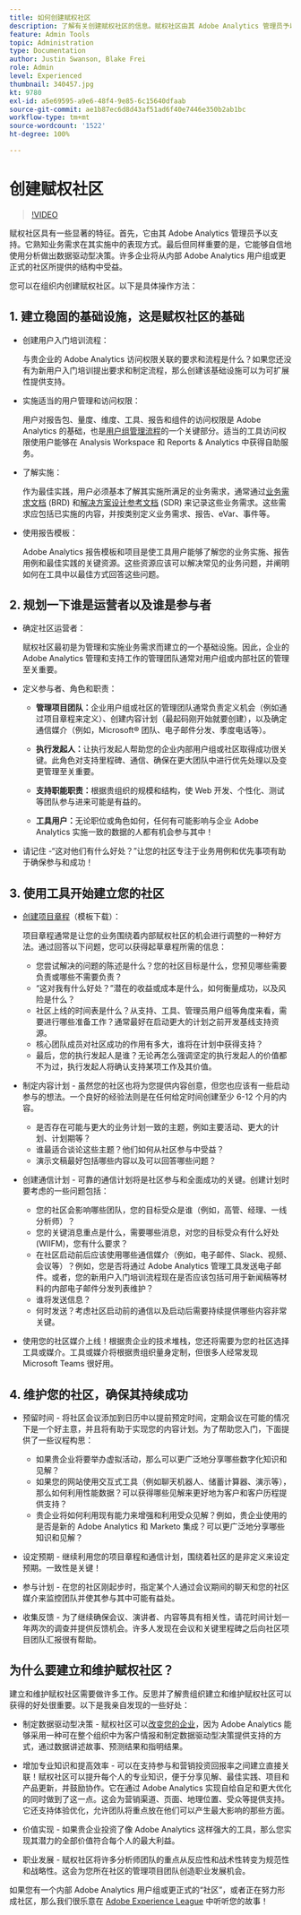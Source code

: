 ```yaml
---
title: 如何创建赋权社区
description: 了解有关创建赋权社区的信息。赋权社区由其 Adobe Analytics 管理员予以支持，熟知业务需求在其实施中的表现方式，并且能够自信地使用分析做出数据驱动型决策。
feature: Admin Tools
topic: Administration
type: Documentation
author: Justin Swanson, Blake Frei
role: Admin
level: Experienced
thumbnail: 340457.jpg
kt: 9780
exl-id: a5e69595-a9e6-48f4-9e85-6c15640dfaab
source-git-commit: ae1b87ec6d8d43af51ad6f40e7446e350b2ab1bc
workflow-type: tm+mt
source-wordcount: '1522'
ht-degree: 100%

---
```


# 创建赋权社区

>[!VIDEO](https://video.tv.adobe.com/v/340457/?quality=12&learn=on)

赋权社区具有一些显著的特征。首先，它由其 Adobe Analytics 管理员予以支持。它熟知业务需求在其实施中的表现方式。最后但同样重要的是，它能够自信地使用分析做出数据驱动型决策。许多企业将从内部 Adobe Analytics 用户组或更正式的社区所提供的结构中受益。

您可以在组织内创建赋权社区。以下是具体操作方法：

## 1. 建立稳固的基础设施，这是赋权社区的基础

* 创建用户入门培训流程：

  与贵企业的 Adobe Analytics 访问权限关联的要求和流程是什么？如果您还没有为新用户入门培训提出要求和制定流程，那么创建该基础设施可以为可扩展性提供支持。

* 实施适当的用户管理和访问权限：

  用户对报告包、量度、维度、工具、报告和组件的访问权限是 Adobe Analytics 的基础，也是[用户组管理流程](https://experienceleague.adobe.com/docs/analytics/admin/admin-console/home.html?lang=zh-Hans)的一个关键部分。适当的工具访问权限使用户能够在 Analysis Workspace 和 Reports &amp; Analytics 中获得自助服务。

* 了解实施：

  作为最佳实践，用户必须基本了解其实施所满足的业务需求，通常通过[业务需求文档](https://experienceleague.adobe.com/docs/analytics-learn/tutorials/implementation/implementation-basics/creating-a-business-requirements-document.html?lang=zh-Hans) (BRD) 和[解决方案设计参考文档](https://experienceleague.adobe.com/docs/analytics-learn/tutorials/implementation/implementation-basics/creating-and-maintaining-an-sdr.html?lang=zh-Hans) (SDR) 来记录这些业务需求。这些需求应包括已实施的内容，并按类别定义业务需求、报告、eVar、事件等。

* 使用报告模板：

  Adobe Analytics 报告模板和项目是使工具用户能够了解您的业务实施、报告用例和最佳实践的关键资源。这些资源应该可以解决常见的业务问题，并阐明如何在工具中以最佳方式回答这些问题。

## 2. 规划一下谁是运营者以及谁是参与者

* 确定社区运营者：

  赋权社区最初是为管理和实施业务需求而建立的一个基础设施。因此，企业的 Adobe Analytics 管理和支持工作的管理团队通常对用户组或内部社区的管理至关重要。

* 定义参与者、角色和职责：

   * **管理项目团队：**&#x200B;企业用户组或社区的管理团队通常负责定义机会（例如通过项目章程来定义）、创建内容计划（最起码刚开始就要创建），以及确定通信媒介（例如，Microsoft® 团队、电子邮件分发、季度电话等）。

   * **执行发起人：**&#x200B;让执行发起人帮助您的企业内部用户组或社区取得成功很关键。此角色对支持里程碑、通信、确保在更大团队中进行优先处理以及变更管理至关重要。

   * **支持职能职责：**&#x200B;根据贵组织的规模和结构，使 Web 开发、个性化、测试等团队参与进来可能是有益的。

   * **工具用户：**&#x200B;无论职位或角色如何，任何有可能影响与企业 Adobe Analytics 实施一致的数据的人都有机会参与其中！

* 请记住 -“这对他们有什么好处？”让您的社区专注于业务用例和优先事项有助于确保参与和成功！

## 3. 使用工具开始建立您的社区

* [创建项目章程](assets/Adobe-Analytics-Empowered-Community-Project-Charter-Template.pptx)（模板下载）：

  项目章程通常是让您的业务围绕着内部赋权社区的机会进行调整的一种好方法。通过回答以下问题，您可以获得起草章程所需的信息：

   * 您尝试解决的问题的陈述是什么？您的社区目标是什么，您预见哪些需要负责或哪些不需要负责？
   * “这对我有什么好处？”潜在的收益或成本是什么，如何衡量成功，以及风险是什么？
   * 社区上线的时间表是什么？从支持、工具、管理员用户组等角度来看，需要进行哪些准备工作？通常最好在启动更大的计划之前开发基线支持资源。
   * 核心团队成员对社区成功的作用有多大，谁将在计划中获得支持？
   * 最后，您的执行发起人是谁？无论再怎么强调坚定的执行发起人的价值都不为过，执行发起人将确认支持某项工作及其价值。

* 制定内容计划 - 虽然您的社区也将为您提供内容创意，但您也应该有一些启动参与的想法。一个良好的经验法则是在任何给定时间创建至少 6-12 个月的内容。

   * 是否存在可能与更大的业务计划一致的主题，例如主要活动、更大的计划、计划期等？
   * 谁最适合谈论这些主题？他们如何从社区参与中受益？
   * 演示文稿最好包括哪些内容以及可以回答哪些问题？

* 创建通信计划 - 可靠的通信计划将是社区参与和全面成功的关键。创建计划时要考虑的一些问题包括：

   * 您的社区会影响哪些团队，您的目标受众是谁（例如，高管、经理、一线分析师）？
   * 您的关键消息重点是什么，需要哪些消息，对您的目标受众有什么好处 (WIIFM)，您有什么要求？
   * 在社区启动前后应该使用哪些通信媒介（例如，电子邮件、Slack、视频、会议等）？例如，您是否将通过 Adobe Analytics 管理工具发送电子邮件。或者，您的新用户入门培训流程现在是否应该包括可用于新闻稿等材料的内部电子邮件分发列表维护？
   * 谁将发送信息？
   * 何时发送？考虑社区启动前的通信以及启动后需要持续提供哪些内容非常关键。

* 使用您的社区媒介上线！根据贵企业的技术堆栈，您还将需要为您的社区选择工具或媒介。工具或媒介将根据贵组织量身定制，但很多人经常发现 Microsoft Teams 很好用。

## 4. 维护您的社区，确保其持续成功

* 预留时间 - 将社区会议添加到日历中以提前预定时间，定期会议在可能的情况下是一个好主意，并且将有助于实现您的内容计划。为了帮助您入门，下面提供了一些议程构思：

   * 如果贵企业将要举办虚拟活动，那么可以更广泛地分享哪些数字化知识和见解？
   * 如果您的网站使用交互式工具（例如聊天机器人、储蓄计算器、演示等），那么如何利用性能数据？可以获得哪些见解来更好地为客户和客户历程提供支持？
   * 贵企业将如何利用现有能力来增强和利用受众见解？例如，贵企业使用的是否是新的 Adobe Analytics 和 Marketo 集成？可以更广泛地分享哪些知识和见解？

* 设定预期 - 继续利用您的项目章程和通信计划，围绕着社区的是非定义来设定预期。一致性是关键！
* 参与计划 - 在您的社区刚起步时，指定某个人通过会议期间的聊天和您的社区媒介来监控团队并使其参与其中可能有益处。
* 收集反馈 - 为了继续确保会议、演讲者、内容等具有相关性，请花时间计划一年两次的调查并提供反馈机会。许多人发现在会议和关键里程碑之后向社区项目团队汇报很有帮助。

## 为什么要建立和维护赋权社区？

建立和维护赋权社区需要做许多工作。反思并了解贵组织建立和维护赋权社区可以获得的好处很重要。以下是我亲自发现的一些好处：

* 制定数据驱动型决策 - 赋权社区可以[改变您的企业](https://experienceleague.adobe.com/docs/analytics-learn/tutorials/intro-to-analytics/what-can-aa-do-for-me/how-adobe-analysis-workspace-can-change-your-business.html?lang=zh-Hans)，因为 Adobe Analytics 能够采用一种可在整个组织中为客户情报和制定数据驱动型决策提供支持的方式，通过数据讲述故事、预测结果和指明结果。

* 增加专业知识和提高效率 - 可以在支持参与和营销投资回报率之间建立直接关联！赋权社区可以提升每个人的专业知识，便于分享见解、最佳实践、项目和产品更新，并鼓励协作。它在通过 Adobe Analytics 实现自给自足和更大优化的同时做到了这一点。这会为营销渠道、页面、地理位置、受众等提供支持。它还支持体验优化，允许团队将重点放在他们可以产生最大影响的那些方面。

* 价值实现 - 如果贵企业投资了像 Adobe Analytics 这样强大的工具，那么您实现其潜力的全部价值符合每个人的最大利益。

* 职业发展 - 赋权社区将许多分析师团队的重点从反应性和战术性转变为规范性和战略性。这会为您所在社区的管理项目团队创造职业发展机会。

如果您有一个内部 Adobe Analytics 用户组或更正式的“社区”，或者正在努力形成社区，那么我们很乐意在 [Adobe Experience League](https://experienceleaguecommunities.adobe.com/t5/adobe-analytics-discussions/bd-p/adobe-analytics-discussions) 中听听您的故事！
